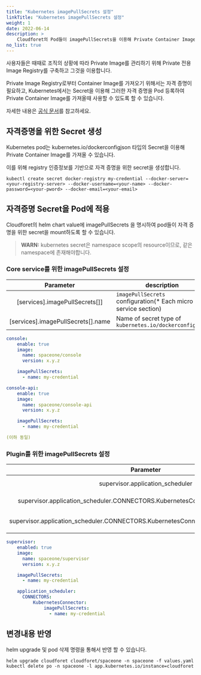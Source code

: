 ```yaml
---
title: "Kubernetes imagePullSecrets 설정"
linkTitle: "Kubernetes imagePullSecrets 설정"
weight: 1
date: 2022-06-14
description: >
    Cloudforet의 Pod들이 imagePullSecrets을 이용해 Private Container Image를 가져올 수 있도록 하는 방법에 대해 설명합니다.
no_list: true
---
```


사용자들은 때때로 조직의 상황에 따라 Private Image를 관리하기 위해 Private 전용 Image Registry를 구축하고 그것을 이용합니다.

Private Image Registry로부터 Container Image를 가져오기 위해서는 자격 증명이 필요하고, Kubernetes에서는 Secret을 이용해 그러한 자격 증명을 Pod 등록하여 Private Container Image를 가져올때 사용할 수 있도록 할 수 있습니다.

자세한 내용은 [공식 문서](https://kubernetes.io/docs/tasks/configure-pod-container/pull-image-private-registry/)를 참고하세요.

## 자격증명을 위한 Secret 생성

Kubernetes pod는 kubernetes.io/dockerconfigjson 타입의 Secret을 이용해 Private Container Image를 가져올 수 있습니다.

이를 위해 registry 인증정보를 기반으로 자격 증명을 위한 secret을 생성합니다.

```shell
kubectl create secret docker-registry my-credential --docker-server=<your-registry-server> --docker-username=<your-name> --docker-password=<your-pword> --docker-email=<your-email>
```



## 자격증명 Secret을 Pod에 적용

Cloudforet의 helm chart value에 imagePullSecrets 을 명시하여 pod들이 자격 증명을 위한 secret을 mount하도록 할 수 있습니다.

> **WARN:** kubernetes secret은 namespace scope의 resource이므로, 같은 namespace에 존재해야합니다.

### Core service를 위한 imagePullSecrets 설정

|Parameter|description|Default|
|:---:|---|:---:|
|[services].imagePullSecrets[]]|`imagePullSecrets` configuration(* Each micro service section)|[]|
|[services].imagePullSecrets[].name|Name of secret type of `kubernetes.io/dockerconfigjson`|""|

```yaml
console:
    enable: true
    image:
      name: spaceone/console
      version: x.y.z

    imagePullSecrets:
      - name: my-credential

console-api:
    enable: true
    image:
      name: spaceone/console-api
      version: x.y.z

    imagePullSecrets:
      - name: my-credential

(이하 동일)
```


### Plugin를 위한 imagePullSecrets 설정

|Parameter|description|Default|
|:---:|---|:---:|
|supervisor.application_scheduler|Configuration of supervisor scheduler|{...}|
|supervisor.application_scheduler.CONNECTORS.KubernetesConnector.imagePullSecrets[]|`imagePullSecrets` configuration for plugin|[]|
|supervisor.application_scheduler.CONNECTORS.KubernetesConnector.imagePullSecrets[].name|Name of secret type of `kubernetes.io/dockerconfigjson` for plugin|""|

```yaml
supervisor:
    enabled: true
    image:
      name: spaceone/supervisor
      version: x.y.z

    imagePullSecrets: 
      - name: my-credential

    application_scheduler:
      CONNECTORS:
          KubernetesConnector:
              imagePullSecrets: 
                - name: my-credential
```


## 변경내용 반영

helm upgrade 및 pod 삭제 명령을 통해서 반영 할 수 있습니다.

```shell
helm upgrade cloudforet cloudforet/spaceone -n spaceone -f values.yaml
kubectl delete po -n spaceone -l app.kubernetes.io/instance=cloudforet
```